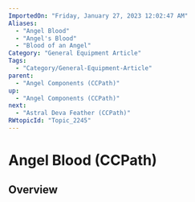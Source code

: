 ```yaml
---
ImportedOn: "Friday, January 27, 2023 12:02:47 AM"
Aliases:
  - "Angel Blood"
  - "Angel's Blood"
  - "Blood of an Angel"
Category: "General Equipment Article"
Tags:
  - "Category/General-Equipment-Article"
parent:
  - "Angel Components (CCPath)"
up:
  - "Angel Components (CCPath)"
next:
  - "Astral Deva Feather (CCPath)"
RWtopicId: "Topic_2245"
---
```

# Angel Blood (CCPath)
## Overview
